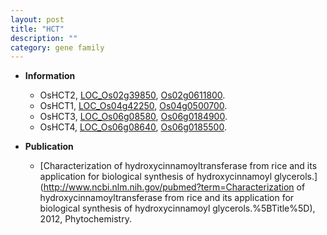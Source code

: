 ```yaml
---
layout: post
title: "HCT"
description: ""
category: gene family
---
```


* **Information**  
    + OsHCT2, [LOC_Os02g39850](http://rice.uga.edu/cgi-bin/ORF_infopage.cgi?orf=LOC_Os02g39850), [Os02g0611800](https://rapdb.dna.affrc.go.jp/locus/?name=Os02g0611800).
    + OsHCT1, [LOC_Os04g42250](http://rice.uga.edu/cgi-bin/ORF_infopage.cgi?orf=LOC_Os04g42250), [Os04g0500700](https://rapdb.dna.affrc.go.jp/locus/?name=Os04g0500700).
    + OsHCT3, [LOC_Os06g08580](http://rice.uga.edu/cgi-bin/ORF_infopage.cgi?orf=LOC_Os06g08580), [Os06g0184900](https://rapdb.dna.affrc.go.jp/locus/?name=Os06g0184900).
    + OsHCT4, [LOC_Os06g08640](http://rice.uga.edu/cgi-bin/ORF_infopage.cgi?orf=LOC_Os06g08640), [Os06g0185500](https://rapdb.dna.affrc.go.jp/locus/?name=Os06g0185500).

* **Publication**  
    + [Characterization of hydroxycinnamoyltransferase from rice and its application for biological synthesis of hydroxycinnamoyl glycerols.](http://www.ncbi.nlm.nih.gov/pubmed?term=Characterization of hydroxycinnamoyltransferase from rice and its application for biological synthesis of hydroxycinnamoyl glycerols.%5BTitle%5D), 2012, Phytochemistry.


